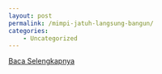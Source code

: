 ```yaml
---
layout: post
permalink: /mimpi-jatuh-langsung-bangun/
categories:
    - Uncategorized
---
```


[Baca Selengkapnya](/03)